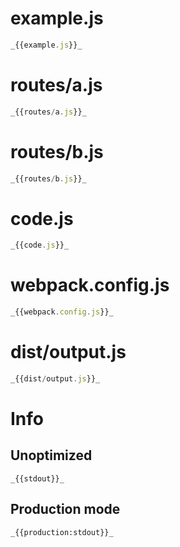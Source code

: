 # example.js

```javascript
_{{example.js}}_
```

# routes/a.js

```javascript
_{{routes/a.js}}_
```

# routes/b.js

```javascript
_{{routes/b.js}}_
```

# code.js

```javascript
_{{code.js}}_
```

# webpack.config.js

```javascript
_{{webpack.config.js}}_
```

# dist/output.js

```javascript
_{{dist/output.js}}_
```

# Info

## Unoptimized

```
_{{stdout}}_
```

## Production mode

```
_{{production:stdout}}_
```
